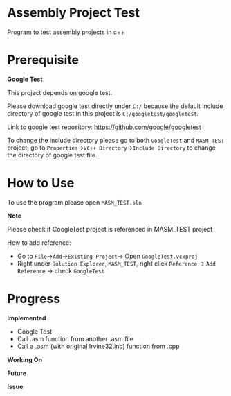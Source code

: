 # Assembly Project Test
Program to test assembly projects in c++

# Prerequisite
**Google Test**

This project depends on google test.

Please download google test directly under `C:/` because the default include directory of google test in this project is `C:/googletest/googletest`.

Link to google test repository: https://github.com/google/googletest

To change the include directory please go to both `GoogleTest` and `MASM_TEST` project, go to `Properties`->`VC++ Directory`->`Include Directory` to change the directory of google test file. 

# How to Use
To use the program please open `MASM_TEST.sln`

**Note**

Please check if GoogleTest project is referenced in MASM_TEST project

How to add reference: 
 - Go to `File`->`Add`->`Existing Project`-> Open `GoogleTest.vcxproj`
 - Right under `Solution Explorer`, `MASM_TEST`, right click `Reference` -> `Add Reference` -> check `GoogleTest`

# Progress

**Implemented**
 - Google Test
 - Call .asm function from another .asm file
 - Call a .asm (with original Irvine32.inc) function from .cpp

**Working On**

**Future**

**Issue**
